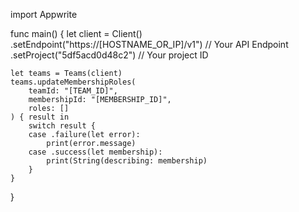 import Appwrite

func main() {
    let client = Client()
      .setEndpoint("https://[HOSTNAME_OR_IP]/v1") // Your API Endpoint
      .setProject("5df5acd0d48c2") // Your project ID

    let teams = Teams(client)
    teams.updateMembershipRoles(
        teamId: "[TEAM_ID]",
        membershipId: "[MEMBERSHIP_ID]",
        roles: []
    ) { result in
        switch result {
        case .failure(let error):
            print(error.message)
        case .success(let membership):
            print(String(describing: membership)
        }
    }
}
